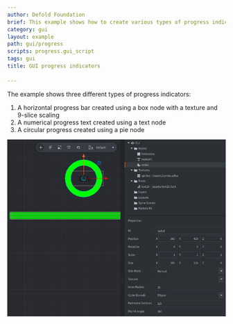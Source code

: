 ```yaml
---
author: Defold Foundation
brief: This example shows how to create various types of progress indicators
category: gui
layout: example
path: gui/progress
scripts: progress.gui_script
tags: gui
title: GUI progress indicators

---
```



The example shows three different types of progress indicators:

1. A horizontal progress bar created using a box node with a texture and 9-slice scaling
2. A numerical progress text created using a text node
3. A circular progress created using a pie node

![progress](progress.png)
